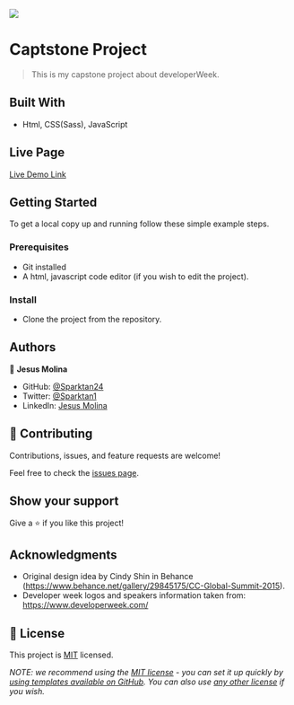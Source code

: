 ![](https://img.shields.io/badge/Microverse-blueviolet)

# Captstone Project

> This is my capstone project about developerWeek.


## Built With

- Html, CSS(Sass), JavaScript

## Live Page

[Live Demo Link](https://sparktan24.github.io/Page-web-development-course/)


## Getting Started

To get a local copy up and running follow these simple example steps.

### Prerequisites
- Git installed
- A html, javascript code editor (if you wish to edit the project).

### Install
- Clone the project from the repository.


## Authors

👤 **Jesus Molina**

- GitHub: [@Sparktan24](https://github.com/Sparktan24)
- Twitter: [@Sparktan1](https://twitter.com/Sparktan1)
- LinkedIn: [Jesus Molina](https://www.linkedin.com/in/jesus-molina-2b104424a/)


## 🤝 Contributing

Contributions, issues, and feature requests are welcome!

Feel free to check the [issues page](../../issues/).

## Show your support

Give a ⭐️ if you like this project!

## Acknowledgments

- Original design idea by Cindy Shin in Behance (https://www.behance.net/gallery/29845175/CC-Global-Summit-2015).
- Developer week logos and speakers information taken from: https://www.developerweek.com/

## 📝 License

This project is [MIT](./LICENSE) licensed.

_NOTE: we recommend using the [MIT license](https://choosealicense.com/licenses/mit/) - you can set it up quickly by [using templates available on GitHub](https://docs.github.com/en/communities/setting-up-your-project-for-healthy-contributions/adding-a-license-to-a-repository). You can also use [any other license](https://choosealicense.com/licenses/) if you wish._
